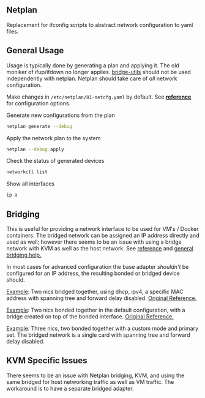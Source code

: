 Netplan
-------
Replacement for ifconfig scripts to abstract network configuration to yaml
files.

General Usage
-------------
Usage is typically done by generating a plan and applying it. The old moniker of
ifup/ifdown no longer applies. [bridge-utils][3] should not be used
independently with netplan. Netplan should take care of *all* network
configuration.

Make changes in `/etc/netplan/01-netcfg.yaml` by default. See __[reference][1]__
for configuration options.

Generate new configurations from the plan
```bash
netplan generate --debug
```

Apply the network plan to the system
```bash
netplan --debug apply
```

Check the status of generated devices
```bash
networkctl list
```

Show all interfaces
```bash
ip a
```

Bridging
--------
This is useful for providing a network interface to be used for VM's / Docker
containers. The bridged network can be assigned an IP address directly and used
as well; however there seems to be an issue with using a bridge network with KVM
 as well as the host network. See [reference][1] and [general bridging help.][6]

In most cases for advanced configuration the base adapter *shouldn't* be
configured for an IP address, the resulting bonded or bridged device should.

[Example](01-netcfg-bridged-networks.yaml): Two nics bridged together, using
  dhcp, ipv4, a specific MAC address with spanning tree and forward delay
  disabled. [Original Reference.][5]

[Example](01-netcfg-bonded-bridged-networks.yaml): Two nics bonded together in
  the default configuration, with a bridge created on top of the bonded
  interface. [Original Reference.][4]

[Example](01-netcfg-bonded-with-bridge.yaml): Three nics, two bonded together
  with a custom mode and primary set. The bridged network is a single card with
  spanning tree and forward delay disabled.

KVM Specific Issues
-------------------
There seems to be an issue with Netplan bridging, KVM, and using the same
bridged for host networking traffic as well as VM traffic. The workaround is to
have a separate bridged adapter.

[1]: https://netplan.io/reference
[2]: https://webby.land/2018/04/27/bridging-under-ubuntu-18-04/
[3]: https://ubuntuforums.org/showthread.php?t=2391884
[4]: https://serverfault.com/questions/910955/problems-with-setting-up-bonding-on-netplan-ubuntu-server-18-04
[5]: https://www.tomechangosubanana.com/2018/kvm-bridged-to-the-lan-with-dhcp/
[6]: https://askubuntu.com/questions/971126/17-10-netplan-config-with-bridge
